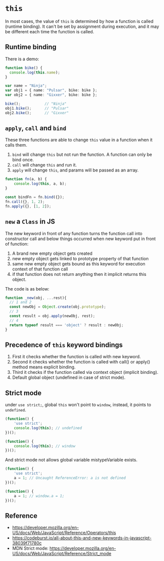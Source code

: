 # `this`

In most cases, the value of `this` is determined by how a function is called (runtime binding). It can't be set by assignment during execution, and it may be different each time the function is called.

## Runtime binding

There is a demo:

```ts
function bike() {
  console.log(this.name);
}

var name = "Ninja";
var obj1 = { name: "Pulsar", bike: bike };
var obj2 = { name: "Gixxer", bike: bike };

bike();           // "Ninja"
obj1.bike();      // "Pulsar"
obj2.bike();      // "Gixxer"
```

## `apply`, `call` and `bind`

These three functions are able to change `this` value in a function when it calls them.

1. `bind` will change `this` but not run the function. A function can only be bind once.
2. `call` will change `this` and run it.
3. `apply` will change `this`, and params will be passed as an array.

```ts
function fn(a, b) {
    console.log(this, a, b);
}

const bindFn = fn.bind({});
fn.call({}, 1, 2);
fn.apply({}, [1, 2]);
```

## `new` a `Class` in JS

The new keyword in front of any function turns the function call into constructor call and below things occurred when new keyword put in front of function:

1. A brand new empty object gets created
2. new empty object gets linked to prototype property of that function
3. same new empty object gets bound as this keyword for execution context of that function call
4. if that function does not return anything then it implicit returns this object.

The code is as below:

```js
function _new(obj, ...rest){
  // 1 and 2
  const newObj = Object.create(obj.prototype);
  // 3
  const result = obj.apply(newObj, rest);
  // 4
  return typeof result === 'object' ? result : newObj;
}
```

## Precedence of `this` keyword bindings

1. First it checks whether the function is called with new keyword.
2. Second it checks whether the function is called with call() or apply() method means explicit binding.
3. Third it checks if the function called via context object (implicit binding).
4. Default global object (undefined in case of strict mode).

## Strict mode

under `use strict;`, global `this` won't point to `window`, instead, it points to `undefined`.

```js
(function() {
    'use strict';
    console.log(this); // undefined
})();

(function() {
    console.log(this); // window
})();
```

And strict mode not allows global variable mistypeVariable exists.

```js
(function() {
    'use strict';
    a = 1; // Uncaught ReferenceError: a is not defined
})();

(function() {
    a = 1; // window.a = 1;
})();
```

## Reference

- <https://developer.mozilla.org/en-US/docs/Web/JavaScript/Reference/Operators/this>
- <https://codeburst.io/all-about-this-and-new-keywords-in-javascript-38039f71780c>
- MDN Strict mode: <https://developer.mozilla.org/en-US/docs/Web/JavaScript/Reference/Strict_mode>
